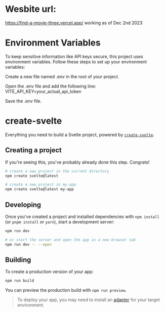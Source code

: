 # Wesbite url:
https://find-a-movie-three.vercel.app/
working as of Dec 2nd 2023

# Environment Variables
To keep sensitive information like API keys secure, this project uses environment variables. Follow these steps to set up your environment variables:

Create a new file named .env in the root of your project.

Open the .env file and add the following line:
VITE_API_KEY=your_actual_api_token
<!-- Replace your_actual_api_token with your real API key. -->

Save the .env file.

# create-svelte

Everything you need to build a Svelte project, powered by [`create-svelte`](https://github.com/sveltejs/kit/tree/master/packages/create-svelte).

## Creating a project

If you're seeing this, you've probably already done this step. Congrats!

```bash
# create a new project in the current directory
npm create svelte@latest

# create a new project in my-app
npm create svelte@latest my-app
```

## Developing

Once you've created a project and installed dependencies with `npm install` (or `pnpm install` or `yarn`), start a development server:

```bash
npm run dev

# or start the server and open the app in a new browser tab
npm run dev -- --open
```

## Building

To create a production version of your app:

```bash
npm run build
```

You can preview the production build with `npm run preview`.

> To deploy your app, you may need to install an [adapter](https://kit.svelte.dev/docs/adapters) for your target environment.
